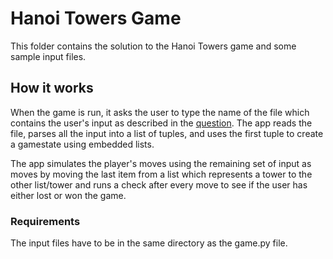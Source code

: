 # Hanoi Towers Game 
This folder contains the solution to the Hanoi Towers game and some sample input files.

## How it works 
When the game is run, it asks the user to type the name of the file which 
contains the user's input as described in the [question](https://github.com/alexkolomolo/nodejstest/tree/master/programming_task). 
The app reads the file, parses all the input into a list of tuples, and uses the first tuple to create a gamestate using embedded lists.  

The app simulates the player's moves using the remaining set of input as moves by moving the last item from a list which represents a tower to the other list/tower and runs a check after every move to see if the user has either lost or won the game.


### Requirements
The input files have to be in the same directory as the game.py file.